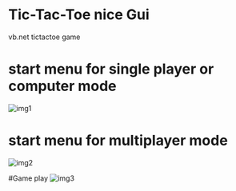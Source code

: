 # Tic-Tac-Toe nice Gui
vb.net tictactoe game
# start menu for single player or computer mode
![img1](https://user-images.githubusercontent.com/48016001/54881705-92f3bd00-4e78-11e9-94ae-485a9ba07909.PNG)

# start menu for multiplayer  mode
![img2](https://user-images.githubusercontent.com/48016001/54881729-e239ed80-4e78-11e9-8f06-2c9b14b7b1c4.PNG)

#Game play
![img3](https://user-images.githubusercontent.com/48016001/54881751-2af1a680-4e79-11e9-80e6-b45bf595877d.PNG)



